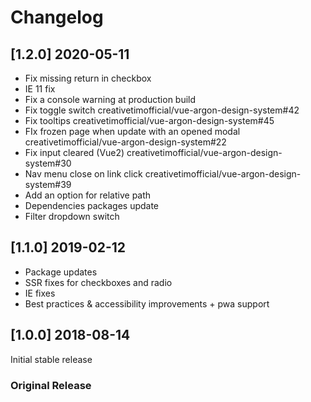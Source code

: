 # Changelog

## [1.2.0] 2020-05-11
- Fix missing return in checkbox
- IE 11 fix
- Fix a console warning at production build
- Fix toggle switch creativetimofficial/vue-argon-design-system#42
- Fix tooltips creativetimofficial/vue-argon-design-system#45
- FIx frozen page when update with an opened modal creativetimofficial/vue-argon-design-system#22
- Fix input cleared (Vue2) creativetimofficial/vue-argon-design-system#30
- Nav menu close on link click creativetimofficial/vue-argon-design-system#39
- Add an option for relative path
- Dependencies packages update
- Filter dropdown switch

## [1.1.0] 2019-02-12
- Package updates
- SSR fixes for checkboxes and radio
- IE fixes
- Best practices & accessibility improvements + pwa support

## [1.0.0] 2018-08-14
Initial stable release
### Original Release

